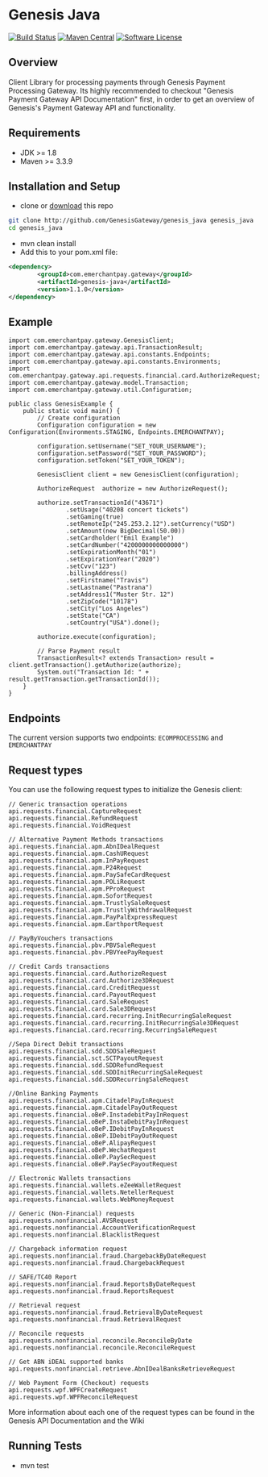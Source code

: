 Genesis Java
===========

[![Build Status](https://img.shields.io/travis/GenesisGateway/genesis_java.svg?style=flat)](https://travis-ci.org/GenesisGateway/genesis_java)
[![Maven Central](https://maven-badges.herokuapp.com/maven-central/com.emerchantpay.gateway/genesis-java/badge.svg?style=flat)](https://maven-badges.herokuapp.com/maven-central/com.emerchantpay.gateway/genesis-java/)
[![Software License](https://img.shields.io/badge/license-MIT-green.svg?style=flat)](LICENSE)

Overview
--------

Client Library for processing payments through Genesis Payment Processing Gateway. Its highly recommended to checkout "Genesis Payment Gateway API Documentation" first, in order to get an overview of Genesis's Payment Gateway API and functionality.

Requirements
------------

* JDK >= 1.8
* Maven >= 3.3.9

Installation and Setup
------------

* clone or [download](https://github.com/GenesisGateway/genesis_java/archive/master.zip) this repo

```sh
git clone http://github.com/GenesisGateway/genesis_java genesis_java
cd genesis_java
```
* mvn clean install
* Add this to your pom.xml file:
```xml
<dependency>
        <groupId>com.emerchantpay.gateway</groupId>
        <artifactId>genesis-java</artifactId>
        <version>1.1.0</version>
</dependency>
```

Example
------------------

```
import com.emerchantpay.gateway.GenesisClient;
import com.emerchantpay.gateway.api.TransactionResult;
import com.emerchantpay.gateway.api.constants.Endpoints;
import com.emerchantpay.gateway.api.constants.Environments;
import com.emerchantpay.gateway.api.requests.financial.card.AuthorizeRequest;
import com.emerchantpay.gateway.model.Transaction;
import com.emerchantpay.gateway.util.Configuration;

public class GenesisExample {
    public static void main() {
        // Create configuration
        Configuration configuration = new Configuration(Environments.STAGING, Endpoints.EMERCHANTPAY);

        configuration.setUsername("SET_YOUR_USERNAME");
        configuration.setPassword("SET_YOUR_PASSWORD");
        configuration.setToken("SET_YOUR_TOKEN");

        GenesisClient client = new GenesisClient(configuration);

        AuthorizeRequest  authorize = new AuthorizeRequest();

        authorize.setTransactionId("43671")
                .setUsage("40208 concert tickets")
                .setGaming(true)
                .setRemoteIp("245.253.2.12").setCurrency("USD")
                .setAmount(new BigDecimal(50.00))
                .setCardholder("Emil Example")
                .setCardNumber("4200000000000000")
                .setExpirationMonth("01")
                .setExpirationYear("2020")
                .setCvv("123")
                .billingAddress()
                .setFirstname("Travis")
                .setLastname("Pastrana")
                .setAddress1("Muster Str. 12")
                .setZipCode("10178")
                .setCity("Los Angeles")
                .setState("CA")
                .setCountry("USA").done();

        authorize.execute(configuration);

        // Parse Payment result
        TransactionResult<? extends Transaction> result = client.getTransaction().getAuthorize(authorize);
        System.out("Transaction Id: " + result.getTransaction.getTransactionId());
    }
}
```


Endpoints
---------

The current version supports two endpoints: ```ECOMPROCESSING``` and ```EMERCHANTPAY```

Request types
-------------

You can use the following request types to initialize the Genesis client:

```text
// Generic transaction operations
api.requests.financial.CaptureRequest
api.requests.financial.RefundRequest
api.requests.financial.VoidRequest

// Alternative Payment Methods transactions
api.requests.financial.apm.AbnIDealRequest
api.requests.financial.apm.CashURequest
api.requests.financial.apm.InPayRequest
api.requests.financial.apm.P24Request
api.requests.financial.apm.PaySafeCardRequest
api.requests.financial.apm.POLiRequest
api.requests.financial.apm.PProRequest
api.requests.financial.apm.SofortRequest
api.requests.financial.apm.TrustlySaleRequest
api.requests.financial.apm.TrustlyWithdrawalRequest
api.requests.financial.apm.PayPalExpressRequest
api.requests.financial.apm.EarthportRequest

// PayByVouchers transactions
api.requests.financial.pbv.PBVSaleRequest
api.requests.financial.pbv.PBVYeePayRequest

// Credit Cards transactions
api.requests.financial.card.AuthorizeRequest
api.requests.financial.card.Authorize3DRequest
api.requests.financial.card.CreditRequesst
api.requests.financial.card.PayoutRequest
api.requests.financial.card.SaleRequest
api.requests.financial.card.Sale3DRequest
api.requests.financial.card.recurring.InitRecurringSaleRequest
api.requests.financial.card.recurring.InitRecurringSale3DRequest
api.requests.financial.card.recurring.RecurringSaleRequest

//Sepa Direct Debit transactions
api.requests.financial.sdd.SDDSaleRequest
api.requests.financial.sct.SCTPayoutRequest
api.requests.financial.sdd.SDDRefundRequest
api.requests.financial.sdd.SDDInitRecurringSaleRequest
api.requests.financial.sdd.SDDRecurringSaleRequest

//Online Banking Payments
api.requests.financial.apm.CitadelPayInRequest
api.requests.financial.apm.CitadelPayOutRequest
api.requests.financial.oBeP.InstadebitPayInRequest
api.requests.financial.oBeP.InstaDebitPayInRequest
api.requests.financial.oBeP.IDebitPayInRequest
api.requests.financial.oBeP.IDebitPayOutRequest
api.requests.financial.oBeP.AlipayRequest
api.requests.financial.oBeP.WechatRequest
api.requests.financial.oBeP.PaySecRequest
api.requests.financial.oBeP.PaySecPayoutRequest

// Electronic Wallets transactions
api.requests.financial.wallets.eZeeWalletRequest
api.requests.financial.wallets.NetellerRequest
api.requests.financial.wallets.WebMoneyRequest

// Generic (Non-Financial) requests
api.requests.nonfinancial.AVSRequest
api.requests.nonfinancial.AccountVerificationRequest
api.requests.nonfinancial.BlacklistRequest

// Chargeback information request
api.requests.nonfinancial.fraud.ChargebackByDateRequest
api.requests.nonfinancial.fraud.ChargebackRequest

// SAFE/TC40 Report
api.requests.nonfinancial.fraud.ReportsByDateRequest
api.requests.nonfinancial.fraud.ReportsRequest

// Retrieval request
api.requests.nonfinancial.fraud.RetrievalByDateRequest
api.requests.nonfinancial.fraud.RetrievalRequest

// Reconcile requests
api.requests.nonfinancial.reconcile.ReconcileByDate
api.requests.nonfinancial.reconcile.ReconcileRequest

// Get ABN iDEAL supported banks
api.requests.nonfinancial.retrieve.AbnIDealBanksRetrieveRequest

// Web Payment Form (Checkout) requests
api.requests.wpf.WPFCreateRequest
api.requests.wpf.WPFReconcileRequest
```


More information about each one of the request types can be found in the Genesis API Documentation and the Wiki

Running Tests
--------------

* mvn test